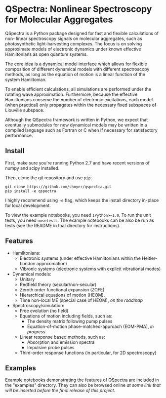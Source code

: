 QSpectra: Nonlinear Spectroscopy for Molecular Aggregates
=========================================================

QSpectra is a Python package designed for fast and flexible calculations of non-
linear spectroscopy signals on molecular aggregates, such as photosynthetic
light-harvesting complexes. The focus is on solving approximate models of
electronic dynamics under known effective Hamiltonians as open quantum systems.

The core idea is a dynamical model interface which allows for flexible
composition of different dynamical models with different spectroscopy methods,
as long as the equation of motion is a linear function of the system
Hamiltonian.

To enable efficient calculations, all simulations are performed under the
rotating wave approximation. Furthermore, because the effective Hamiltonians
conserve the number of electronic excitations, each model (when practical) only
propagates within the necessary fixed subspaces of Liouville subspace.

Although the QSpectra framework is written in Python, we expect that eventually
submodules for new dynamical models may be written in a compiled language such
as Fortran or C when if necessary for satisfactory performance.

Install
-------

First, make sure you're running Python 2.7 and have recent versions of numpy
and scipy installed.

Then, clone the git repository and use `pip`:
```
git clone https://github.com/shoyer/qspectra.git
pip install -e qspectra
```

I highly recommend using `-e` flag, which keeps the install directory in-place
for local development.

To view the example notebooks, you need ``IPython>=1.0``. To run the unit tests,
you need ``nosetests``. The example notebooks can be also be run as tests (see
the README in that directory for instructions).

Features
--------

- Hamiltonians:
    - Electronic systems (under effective Hamiltonians within the Heitler-London
      approximation)
    - Vibronic systems (electronic systems with explicit vibrational modes)
- Dynamical models:
    - Unitary
    - Redfield theory (secular/non-secular)
    - Zeroth order functional expansion (ZOFE)
    - Hierarchical equations of motion (HEOM).
    - Time non-local ME (special case of HEOM), *on the roadmap*
- Spectroscopy/simulation:
    - Free evolution (no field)
    - Equations of motion including fields, such as:
        + The density matrix following pump pulses
        + Equation-of-motion phase-matched-approach (EOM-PMA), *in progress*
    - Linear response based methods, such as:
        + Absorption and emission spectra
        + Impulsive probe pulses
    - Third-order response functions (in particular, for 2D spectroscopy)

Examples
--------

Example notebooks demonstrating the features of QSpectra are included in the
"examples" directory. They can also be browsed online *at some link that will be
inserted before the final release of this project*.
